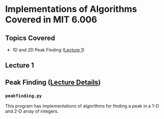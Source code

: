 # Implementations of Algorithms Covered in MIT 6.006

## Topics Covered
- 1D and 2D Peak Finding ([Lecture 1](#Lecture-1))

## Lecture 1
## Peak Finding ([Lecture Details](https://ocw.mit.edu/courses/electrical-engineering-and-computer-science/6-006-introduction-to-algorithms-fall-2011/lecture-videos/mit6_006f11_lec01.pdf))
### `peakfinding.py`

This program has implementations of algorithms for finding a peak in
a 1-D and 2-D array of integers.
 
